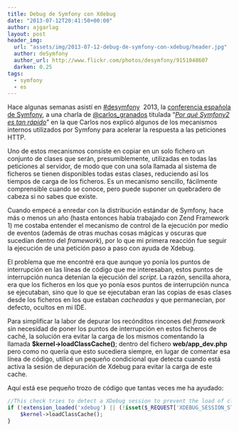 ```yaml
---
title: Debug de Symfony con Xdebug
date: "2013-07-12T20:41:50+00:00"
author: ajgarlag
layout: post
header_img:
  url: "assets/img/2013-07-12-debug-de-symfony-con-xdebug/header.jpg"
  author: deSymfony
  author_url: http://www.flickr.com/photos/desymfony/9151048607
  darken: 0.25
tags:
  - symfony
  - es
---
```

Hace algunas semanas asistí en [#desymfony](http://twitter.com/search?q=%23desymfony)  2013, la [conferencia española de Symfony](http://desymfony.com), a una charla de [@carlos_granados](http://twitter.com/carlos_granados) titulada &#8220;[_Por qué Symfony2 es tan rápido_](http://es.slideshare.net/carlosgranados/por-que-symfony2-es-tan-rpido)&#8221; en la que Carlos nos explicó algunos de los mecanismos internos utilizados por Symfony para acelerar la respuesta a las peticiones HTTP.

Uno de estos mecanismos consiste en copiar en un solo fichero un conjunto de clases que serán, presumiblemente, utilizadas en todas las peticiones al servidor, de modo que con una sola llamada al sistema de ficheros se tienen disponibles todas estas clases, reduciendo así los tiempos de carga de los ficheros. Es un mecanismo sencillo, fácilmente comprensible cuando se conoce, pero puede suponer un quebradero de cabeza si no sabes que existe.

Cuando empecé a enredar con la distribución estándar de Symfony, hace más o menos un año (hasta entonces había trabajado con Zend Framework 1) me costaba entender el mecanismo de control de la ejecución por medio de eventos (además de otras muchas cosas mágicas y oscuras que sucedían dentro del _framework_), por lo que mi primera reacción fue seguir la ejecución de una petición paso a paso con ayuda de Xdebug.

El problema que me encontré era que aunque yo ponía los puntos de interrupción en las líneas de código que me interesaban, estos puntos de interrupción nunca detenían la ejecución del _script_. La razón, sencilla ahora, era que los ficheros en los que yo ponía esos puntos de interrupción nunca se ejecutaban, sino que lo que se ejecutaban eran las copias de esas clases desde los ficheros en los que estaban _cacheadas_ y que permanecían, por defecto, ocultos en mi IDE.

Para simplificar la labor de depurar los recónditos rincones del _framework_ sin necesidad de poner los puntos de interrupción en estos ficheros de caché, la solución era evitar la carga de los mismos comentando la llamada **$kernel->loadClassCache()**; dentro del fichero **web/app_dev.php** pero como no quería que esto sucediera siempre, en lugar de comentar esa línea de código, utilicé un pequeño condicional que detecta cuando está activa la sesión de depuración de Xdebug para evitar la carga de este cache.

Aquí está ese pequeño trozo de código que tantas veces me ha ayudado:

```php
//This check tries to detect a XDebug session to prevent the load of class cache
if (!extension_loaded('xdebug') || (!isset($_REQUEST['XDEBUG_SESSION_START']) && !isset($_COOKIE['XDEBUG_SESSION']) && ini_get('xdebug.remote_autostart') == false)) {
    $kernel->loadClassCache();
}
```
